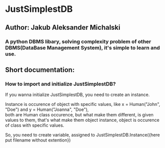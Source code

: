 <h1>JustSimplestDB</h1>
<h2>Author: Jakub Aleksander Michalski</h2>
<h3>A python DBMS libary, solving complexity problem of other DBMS(DataBase Management System), it's simple to learn and use.</h3>
<h2>Short documentation:</h2>
<h3>How to import and initialize JustSimplestDB?</h3>
<p>If you wanna initialize JustSimplestDB, you need to create an instance.</p>
<p>Instance is occurence of object with specific values, like x = Human("John", "Doe") and y = Human("Joanna", "Doe"), <br>
  both are Human class occurence, but what make them different, is given values to them, that's what make them object instance, object is occurence of class with specific values.</p>
<p>So, you need to create variable, assigned to JustSimplestDB.Instance({here put filename without extention})</p>
